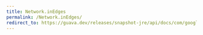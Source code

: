 ```yaml
---
title: Network.inEdges
permalink: /Network.inEdges/
redirect_to: https://guava.dev/releases/snapshot-jre/api/docs/com/google/common/graph/Network.html#inEdges-N-
---
```

